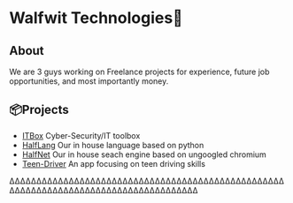 # Walfwit Technologies👋

## About
We are 3 guys working on Freelance projects for experience, future job opportunities, and most importantly money.

## 📦Projects
* [ITBox](https://github.com/Halfwit-Technologies/ITBox) Cyber-Security/IT toolbox
* [HalfLang](https://github.com/Halfwit-Technologies/halflang) Our in house language based on python
* [HalfNet](https://github.com/Halfwit-Technologies/halfnet) Our in house seach engine based on ungoogled chromium 
* [Teen-Driver](https://github.com/Halfwit-Technologies/Teen-Driver) An app focusing on teen driving skills

ΔΔΔΔΔΔΔΔΔΔΔΔΔΔΔΔΔΔΔΔΔΔΔΔΔΔΔΔΔΔΔΔΔΔΔΔΔΔΔΔΔΔΔΔΔΔΔΔΔΔΔΔΔΔΔΔΔΔΔΔΔΔΔΔΔΔΔΔΔΔΔΔΔΔΔΔΔΔΔΔΔΔΔΔΔΔ

<!--
🙋‍♀️ A short introduction - what is your organization all about?
🌈 Contribution guidelines - how can the community get involved?
👩‍💻 Useful resources - where can the community find your docs? Is there anything else the community should know?
🍿 Fun facts - what does your team eat for breakfast?
🧙 Remember, you can do mighty things with the power of [Markdown](https://docs.github.com/github/writing-on-github/getting-started-with-writing-and-formatting-on-github/basic-writing-and-formatting-syntax)
-->
